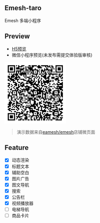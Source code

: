 ## Emesh-taro

Emesh 多端小程序  

## Preview

- [H5预览](https://eamesh.github.io/emesh-taro)
- 微信小程序预览(未发布需提交体验版审核)
<img width="200px" src="./src/assets/images/qrcode.jpg" />

> 演示数据来自[eamesh/emesh](https://github.com/eamesh/emesh)店铺微页面
## Feature
- [x] 动态渲染
- [x] 标题文本
- [x] 辅助空白
- [x] 图片广告
- [x] 图文导航
- [x] 搜索
- [x] 公告栏
- [x] 视频播放器
- [ ] 电梯导航
- [ ] 商品卡片 
